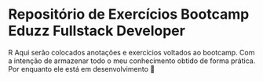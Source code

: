 # Repositório de Exercícios Bootcamp Eduzz Fullstack Developer
R
Aqui serão colocados anotações e exercícios voltados ao bootcamp. Com a intenção de armazenar todo o meu conhecimento obtido de forma prática.
<br>
Por enquanto ele está em desenvolvimento 🌱
